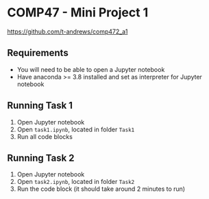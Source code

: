 # COMP47 - Mini Project 1
https://github.com/t-andrews/comp472_a1

## Requirements
* You will need to be able to open a Jupyter notebook
* Have anaconda >= 3.8 installed and set as interpreter for Jupyter notebook


## Running Task 1
1. Open Jupyter notebook
2. Open `task1.ipynb`, located in folder `Task1` 
3. Run all code blocks

## Running Task 2
1. Open Jupyter notebook
2. Open `task2.ipynb`, located in folder `Task2` 
3. Run the code block (it should take around 2 minutes to run)
